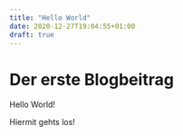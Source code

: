 ```yaml
---
title: "Hello World"
date: 2020-12-27T19:04:55+01:00
draft: true
---
```


# Der erste Blogbeitrag

Hello World! 

Hiermit gehts los!